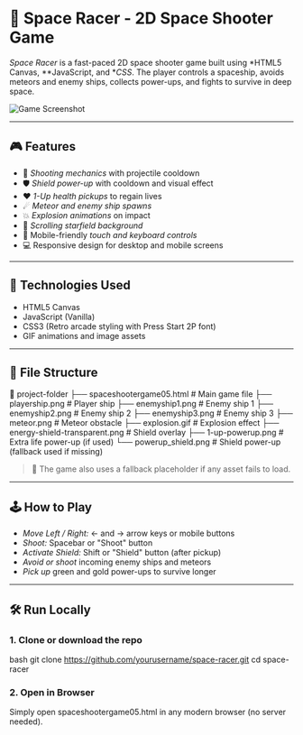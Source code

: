 # 🚀 Space Racer - 2D Space Shooter Game

*Space Racer* is a fast-paced 2D space shooter game built using *HTML5 Canvas, **JavaScript, and **CSS*. The player controls a spaceship, avoids meteors and enemy ships, collects power-ups, and fights to survive in deep space.

![Game Screenshot](preview.gif) <!-- Add your own screen recording or screenshot here -->

---

## 🎮 Features

- 🔫 *Shooting mechanics* with projectile cooldown
- 🛡 *Shield power-up* with cooldown and visual effect
- ❤ *1-Up health pickups* to regain lives
- ☄ *Meteor and enemy ship spawns*
- 💥 *Explosion animations* on impact
- 🌌 *Scrolling starfield background*
- 📱 Mobile-friendly *touch and keyboard controls*
- 💻 Responsive design for desktop and mobile screens

---

## 🧩 Technologies Used

- HTML5 Canvas
- JavaScript (Vanilla)
- CSS3 (Retro arcade styling with Press Start 2P font)
- GIF animations and image assets

---

## 📂 File Structure

📁 project-folder
├── spaceshootergame05.html # Main game file
├── playership.png # Player ship
├── enemyship1.png # Enemy ship 1
├── enemyship2.png # Enemy ship 2
├── enemyship3.png # Enemy ship 3
├── meteor.png # Meteor obstacle
├── explosion.gif # Explosion effect
├── energy-shield-transparent.png # Shield overlay
├── 1-up-powerup.png # Extra life power-up (if used)
└── powerup_shield.png # Shield power-up (fallback used if missing)


> 📝 The game also uses a fallback placeholder if any asset fails to load.

---

## 🕹 How to Play

- *Move Left / Right:* ← and → arrow keys or mobile buttons
- *Shoot:* Spacebar or "Shoot" button
- *Activate Shield:* Shift or "Shield" button (after pickup)
- *Avoid or shoot* incoming enemy ships and meteors
- *Pick up* green and gold power-ups to survive longer

---

## 🛠 Run Locally

### 1. Clone or download the repo

bash
git clone https://github.com/yourusername/space-racer.git
cd space-racer

### 2. Open in Browser
Simply open spaceshootergame05.html in any modern browser (no server needed).
